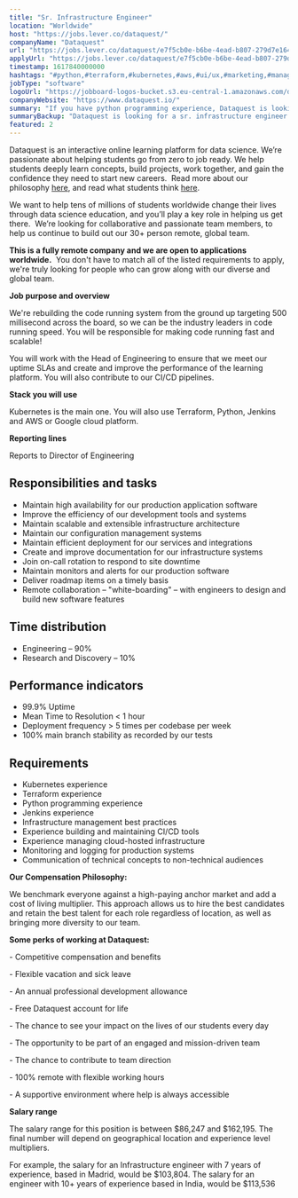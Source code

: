```yaml
---
title: "Sr. Infrastructure Engineer"
location: "Worldwide"
host: "https://jobs.lever.co/dataquest/"
companyName: "Dataquest"
url: "https://jobs.lever.co/dataquest/e7f5cb0e-b6be-4ead-b807-279d7e1643b3"
applyUrl: "https://jobs.lever.co/dataquest/e7f5cb0e-b6be-4ead-b807-279d7e1643b3/apply"
timestamp: 1617840000000
hashtags: "#python,#terraform,#kubernetes,#aws,#ui/ux,#marketing,#management,#monitoring"
jobType: "software"
logoUrl: "https://jobboard-logos-bucket.s3.eu-central-1.amazonaws.com/dataquest"
companyWebsite: "https://www.dataquest.io/"
summary: "If you have python programming experience, Dataquest is looking for someone with your knowledge."
summaryBackup: "Dataquest is looking for a sr. infrastructure engineer that has experience in: #python, #terraform, #management."
featured: 2
---
```


Dataquest is an interactive online learning platform for data science. We’re passionate about helping students go from zero to job ready. We help students deeply learn concepts, build projects, work together, and gain the confidence they need to start new careers.  Read more about our philosophy [here](https://www.dataquest.io/blog/the-perfect-data-science-learning-tool/), and read what students think [here](https://www.switchup.org/bootcamps/dataquest).

We want to help tens of millions of students worldwide change their lives through data science education, and you’ll play a key role in helping us get there.  We’re looking for collaborative and passionate team members, to help us continue to build out our 30+ person remote, global team.

**This is a fully remote company and we are open to applications worldwide.**  You don't have to match all of the listed requirements to apply, we're truly looking for people who can grow along with our diverse and global team.

**Job purpose and overview**

We're rebuilding the code running system from the ground up targeting 500 millisecond across the board, so we can be the industry leaders in code running speed. You will be responsible for making code running fast and scalable!

You will work with the Head of Engineering to ensure that we meet our uptime SLAs and create and improve the performance of the learning platform. You will also contribute to our CI/CD pipelines.

**Stack you will use**

Kubernetes is the main one. You will also use Terraform, Python, Jenkins and AWS or Google cloud platform.

**Reporting lines**

Reports to Director of Engineering

## Responsibilities and tasks

*   Maintain high availability for our production application software
*   Improve the efficiency of our development tools and systems
*   Maintain scalable and extensible infrastructure architecture
*   Maintain our configuration management systems
*   Maintain efficient deployment for our services and integrations
*   Create and improve documentation for our infrastructure systems
*   Join on-call rotation to respond to site downtime
*   Maintain monitors and alerts for our production software
*   Deliver roadmap items on a timely basis
*   Remote collaboration – "white-boarding" – with engineers to design and build new software features

## Time distribution

*   Engineering – 90%
*   Research and Discovery – 10%

## Performance indicators

*   99.9% Uptime
*   Mean Time to Resolution < 1 hour
*   Deployment frequency > 5 times per codebase per week
*   100% main branch stability as recorded by our tests

## Requirements

*   Kubernetes experience
*   Terraform experience
*   Python programming experience
*   Jenkins experience
*   Infrastructure management best practices
*   Experience building and maintaining CI/CD tools
*   Experience managing cloud-hosted infrastructure
*   Monitoring and logging for production systems
*   Communication of technical concepts to non-technical audiences

**Our Compensation Philosophy:**

We benchmark everyone against a high-paying anchor market and add a cost of living multiplier. This approach allows us to hire the best candidates and retain the best talent for each role regardless of location, as well as bringing more diversity to our team. 

**Some perks of working at Dataquest:**

\- Competitive compensation and benefits

\- Flexible vacation and sick leave

\- An annual professional development allowance

\- Free Dataquest account for life

\- The chance to see your impact on the lives of our students every day

\- The opportunity to be part of an engaged and mission-driven team

\- The chance to contribute to team direction

\- 100% remote with flexible working hours

\- A supportive environment where help is always accessible

**Salary range**

The salary range for this position is between $86,247 and $162,195. The final number will depend on geographical location and experience level multipliers.

For example, the salary for an Infrastructure engineer with 7 years of experience, based in Madrid, would be $103,804. The salary for an engineer with 10+ years of experience based in India, would be $113,536
